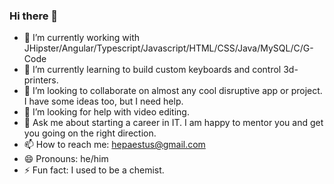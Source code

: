 ### Hi there 👋

- 🔭 I’m currently working with JHipster/Angular/Typescript/Javascript/HTML/CSS/Java/MySQL/C/G-Code
- 🌱 I’m currently learning to build custom keyboards and control 3d-printers.
- 👯 I’m looking to collaborate on almost any cool disruptive app or project. I have some ideas too, but I need help.
- 🤔 I’m looking for help with video editing.
- 💬 Ask me about starting a career in IT. I am happy to mentor you and get you going on the right direction.
- 📫 How to reach me: hepaestus@gmail.com
- 😄 Pronouns: he/him
- ⚡ Fun fact: I used to be a chemist. 
